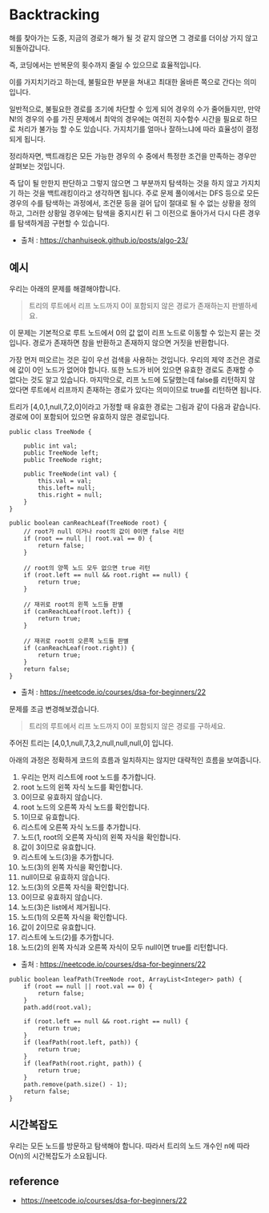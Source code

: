 # Backtracking

해를 찾아가는 도중, 지금의 경로가 해가 될 것 같지 않으면 그 경로를 더이상 가지 않고 되돌아갑니다.

즉, 코딩에서는 반복문의 횟수까지 줄일 수 있으므로 효율적입니다.

이를 가지치기라고 하는데, 불필요한 부분을 쳐내고 최대한 올바른 쪽으로 간다는 의미입니다.

일반적으로, 불필요한 경로를 조기에 차단할 수 있게 되어 경우의 수가 줄어들지만, 만약 N!의 경우의 수를 가진 문제에서 최악의 경우에는 여전히 지수함수 시간을 필요로 하므로 처리가 불가능 할 수도 있습니다.
가지치기를 얼마나 잘하느냐에 따라 효율성이 결정되게 됩니다.

정리하자면, 백트래킹은 모든 가능한 경우의 수 중에서 특정한 조건을 만족하는 경우만 살펴보는 것입니다.

즉 답이 될 만한지 판단하고 그렇지 않으면 그 부분까지 탐색하는 것을 하지 않고 가지치기 하는 것을 백트래킹이라고 생각하면 됩니다.
주로 문제 풀이에서는 DFS 등으로 모든 경우의 수를 탐색하는 과정에서, 조건문 등을 걸어 답이 절대로 될 수 없는 상황을 정의하고, 그러한 상황일 경우에는 탐색을 중지시킨 뒤 그 이전으로 돌아가서 다시 다른 경우를
탐색하게끔 구현할 수 있습니다.

- 출처 : https://chanhuiseok.github.io/posts/algo-23/

## 예시

우리는 아래의 문제를 해결해야합니다.

> 트리의 루트에서 리프 노드까지 0이 포함되지 않은 경로가 존재하는지 판별하세요.

이 문제는 기본적으로 루트 노드에서 0의 값 없이 리프 노드로 이동할 수 있는지 묻는 것입니다. 경로가 존재하면 참을 반환하고 존재하지 않으면 거짓을 반환합니다.

가장 먼저 떠오르는 것은 깊이 우선 검색을 사용하는 것입니다. 우리의 제약 조건은 경로에 값이 0인 노드가 없어야 합니다.
또한 노드가 비어 있으면 유효한 경로도 존재할 수 없다는 것도 알고 있습니다.
마지막으로, 리프 노드에 도달했는데 false를 리턴하지 않았다면 루트에서 리프까지 존재하는 경로가 있다는 의미이므로 true를 리턴하면 됩니다.

트리가 [4,0,1,null,7,2,0]이라고 가정할 때 유효한 경로는 그림과 같이 다음과 같습니다. 경로에 0이 포함되어 있으면 유효하지 않은 경로입니다.

```text
public class TreeNode {

    public int val;
    public TreeNode left;
    public TreeNode right;

    public TreeNode(int val) {
        this.val = val;
        this.left= null;
        this.right = null;
    }
}

public boolean canReachLeaf(TreeNode root) {
    // root가 null 이거나 root의 값이 0이면 false 리턴
    if (root == null || root.val == 0) {
        return false;
    } 
    
    // root의 양쪽 노드 모두 없으면 true 리턴 
    if (root.left == null && root.right == null) {
        return true;
    }
    
    // 재귀로 root의 왼쪽 노드들 판별
    if (canReachLeaf(root.left)) {
        return true;
    }
    
    // 재귀로 root의 오른쪽 노드들 판별
    if (canReachLeaf(root.right)) {
        return true;
    }
    return false;
}
```

- 출처 : https://neetcode.io/courses/dsa-for-beginners/22

문제를 조금 변경해보겠습니다.

> 트리의 루트에서 리프 노드까지 0이 포함되지 않은 경로를 구하세요.

주어진 트리는 [4,0,1,null,7,3,2,null,null,null,0] 입니다.

아래의 과정은 정확하게 코드의 흐름과 일치하지는 않지만 대략적인 흐름을 보여줍니다.

1. 우리는 먼저 리스트에 root 노드를 추가합니다.
2. root 노드의 왼쪽 자식 노드를 확인합니다.
3. 0이므로 유효하지 않습니다.
4. root 노드의 오른쪽 자식 노드를 확인합니다.
5. 1이므로 유효합니다.
6. 리스트에 오른쪽 자식 노드를 추가합니다.
7. 노드(1, root의 오른쪽 자식)의 왼쪽 자식을 확인합니다.
8. 값이 3이므로 유효합니다.
9. 리스트에 노드(3)을 추가합니다.
10. 노드(3)의 왼쪽 자식을 확인합니다.
11. null이므로 유효하지 않습니다.
12. 노드(3)의 오른쪽 자식을 확인합니다.
13. 0이므로 유효하지 않습니다.
14. 노드(3)은 list에서 제거됩니다.
15. 노드(1)의 오른쪽 자식을 확인합니다.
16. 값이 2이므로 유효합니다.
17. 리스트에 노드(2)를 추가합니다.
18. 노드(2)의 왼쪽 자식과 오른쪽 자식이 모두 null이면 true를 리턴합니다.

- 출처 : https://neetcode.io/courses/dsa-for-beginners/22

```text
public boolean leafPath(TreeNode root, ArrayList<Integer> path) {
    if (root == null || root.val == 0) {
        return false;
    }
    path.add(root.val);

    if (root.left == null && root.right == null) {
        return true;
    }
    if (leafPath(root.left, path)) {
        return true;
    }
    if (leafPath(root.right, path)) {
        return true;
    }
    path.remove(path.size() - 1);
    return false;
}
```

## 시간복잡도

우리는 모든 노드를 방문하고 탐색해야 합니다. 따라서 트리의 노드 개수인 n에 따라 O(n)의 시간복잡도가 소요됩니다.

## reference

- https://neetcode.io/courses/dsa-for-beginners/22
